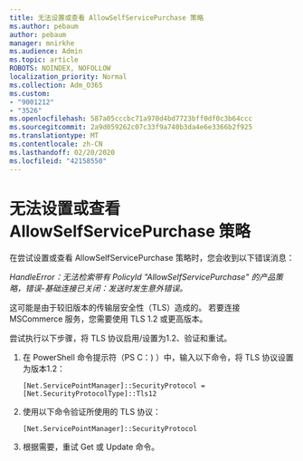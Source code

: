 ```yaml
---
title: 无法设置或查看 AllowSelfServicePurchase 策略
ms.author: pebaum
author: pebaum
manager: mnirkhe
ms.audience: Admin
ms.topic: article
ROBOTS: NOINDEX, NOFOLLOW
localization_priority: Normal
ms.collection: Adm_O365
ms.custom:
- "9001212"
- "3526"
ms.openlocfilehash: 587a05cccbc71a970d4bd7723bff0df0c3b64ccc
ms.sourcegitcommit: 2a9d059262c07c33f9a740b3da4e6e3366b2f925
ms.translationtype: MT
ms.contentlocale: zh-CN
ms.lasthandoff: 02/20/2020
ms.locfileid: "42158550"
---
```

# <a name="unable-to-set-or-view-the-allowselfservicepurchase-policy"></a>无法设置或查看 AllowSelfServicePurchase 策略

在尝试设置或查看 AllowSelfServicePurchase 策略时，您会收到以下错误消息：

*HandleError：无法检索带有 PolicyId "AllowSelfServicePurchase" 的产品策略，错误-基础连接已关闭：发送时发生意外错误。*

这可能是由于较旧版本的传输层安全性（TLS）造成的。 若要连接 MSCommerce 服务，您需要使用 TLS 1.2 或更高版本。  

尝试执行以下步骤，将 TLS 协议启用/设置为1.2、验证和重试。
 1. 在 PowerShell 命令提示符（PS C：\) ）中，输入以下命令，将 TLS 协议设置为版本1.2：

    `[Net.ServicePointManager]::SecurityProtocol = [Net.SecurityProtocolType]::Tls12`

2. 使用以下命令验证所使用的 TLS 协议：

    `[Net.ServicePointManager]::SecurityProtocol` 

3. 根据需要，重试 Get 或 Update 命令。

